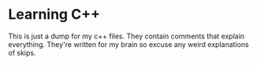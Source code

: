 
# Learning C++

This is just a dump for my c++ files. They contain comments that explain everything. They're written for my brain so excuse any weird explanations of skips.